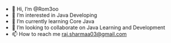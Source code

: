 - 👋 Hi, I’m @Rom3oo
- 👀 I’m interested in Java Developing
- 🌱 I’m currently learning Core Java
- 💞️ I’m looking to collaborate on Java Learning and Development
- 📫 How to reach me raj.sharmaa03@gmail.com

<!---
Rom3oo/Rom3oo is a ✨ special ✨ repository because its `README.md` (this file) appears on your GitHub profile.
You can click the Preview link to take a look at your changes.
--->
